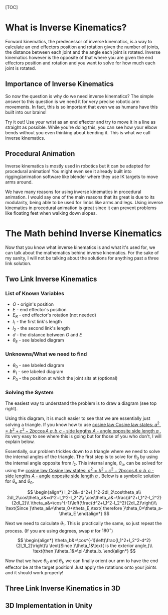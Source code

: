[TOC]
# What is Inverse Kinematics?

Forward kinematics, the predecessor of inverse kinematics, is a way to calculate an end effectors position and rotation given the number of joints, the distance between each joint and the angle each joint is rotated. Inverse kinematics however is the opposite of that where you are given the end effectors position and rotation and you want to solve for how much each joint is rotated. 

## Importance of Inverse Kinematics

So now the question is why do we need inverse kinematics? The simple answer to this question is we need it for very precise robotic arm movements. In fact, this is so important that even we as humans have this built into our brains!

Try it out! Use your wrist as an end effector and try to move it in a line as straight as possible. While you're doing this, you can see how your elbow bends without you even thinking about bending it. This is what we call inverse kinematics. 

## Procedural Animation

Inverse kinematics is mostly used in robotics but it can be adapted for procedural animation! You might even see it already built into rigging/animation software like blender where they use IK targets to move arms around. 

We have many reasons for using inverse kinematics in procedural animation. I would say one of the main reasons that its great is due to its modularity, being able to be used for limbs like arms and legs. Using inverse kinematics in procedural animation is great since it can prevent problems like floating feet when walking down slopes.

# The Math behind Inverse Kinematics

Now that you know what inverse kinematics is and what it's used for, we can talk about the mathematics behind inverse kinematics. For the sake of my sanity, I will not be talking about the solutions for anything past a three link solution.

## Two Link Inverse Kinematics

<div class="float-right diagram" alt="Labelled Diagram" style="--src: url('/static/images/Inverse Kinematics/Labelled Diagram.png'); margin-left: 1rem;"></div>

### List of Known Variables

- $O$ - origin's position
- $E$ - end effector's position
- $E_R$ - end effector's rotation (not needed)
- $l_1$ - the first link's length
- $l_2$ - the second link's length
- $d$ - the distance between $O$ and $E$
- $\theta_E$ - see labeled diagram

### Unknowns/What we need to find

- $\theta_0$ - see labeled diagram
- $\theta_1$ - see labeled diagram
- $P_0$ - the position at which the joint sits at (optional)

### Solving the System

The easiest way to understand the problem is to draw a diagram (see top right).


Using this diagram, it is much easier to see that we are essentially just solving a triangle. If you know how to use <a href="https://en.wikipedia.org/wiki/Law_of_cosines" target="_blank" class="info-hover">cosine law<span class="info-box">
<span class="info-title">Cosine law states:</span>
<span>$a^2=b^2+c^2-2bc\cos A$</span>
<span class="subtext">$a, b, c$ - side lengths</span>
<span class="subtext">$A$ - angle opposite side length $a$</span>
</span></a>, its very easy to see where this is going but for those of you who don't, I will explain below.

Essentially, our problem trickles down to a triangle where we need to solve the internal angles of the triangle. The first step is to solve for $\theta_0$ by using the internal angle opposite from $l_2$. This internal angle, $\theta_a$, can be solved for using the <a href="https://en.wikipedia.org/wiki/Law_of_cosines" target="_blank" class="info-hover">cosine law<span class="info-box">
<span class="info-title">Cosine law states:</span>
<span>$a^2=b^2+c^2-2bc\cos A$</span>
<span class="subtext">$a, b, c$ - side lengths</span>
<span class="subtext">$A$ - angle opposite side length $a$</span>
</span></a>. Below is a symbolic solution for $\theta_a$ and $\theta_0$.

<p>

$$
\begin{align*}
l_2^2&=d^2+l_1^2-2dl_2\cos\theta_a\\
2dl_2\cos\theta_a&=d^2+l_1^2-l_2^2\\
\cos\theta_a&=\frac{d^2+l_1^2-l_2^2}{2dl_2}\\
\theta_a&=\cos^{-1}\left(\frac{d^2+l_1^2-l_2^2}{2dl_2}\right)\\
\text{Since }\theta_a&=\theta_0+\theta_E,\text{ therefore }\theta_0=\theta_a-\theta_E
\end{align*}
$$

</p>

<span class="clear"></span>
Next we need to calculate $\theta_1$. This is practically the same, so just repeat the process. (If you are using degrees, swap $\pi$ for $180^\circ$)

<p>

$$
\begin{align*}
\theta_b&=\cos^{-1}\left(\frac{l_1^2+l_2^2-d^2}{2l_1l_2}\right)\\
\text{Since }\theta_1&\text{ is the exterior angle,}\\
\text{then }\theta_1&=\pi-\theta_b.
\end{align*}
$$

</p>

Now that we have $\theta_0$ and $\theta_1$, we can finally orient our arm to have the end effector be at the target position! Just apply the rotations onto your joints and it should work properly!

## Three Link Inverse Kinematics in 3D



## 3D Implementation in Unity
